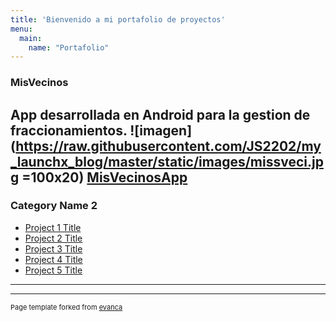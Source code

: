 ```yaml
---
title: 'Bienvenido a mi portafolio de proyectos'
menu:
  main:
    name: "Portafolio"
---
```


### MisVecinos
App desarrollada en Android para la gestion de fraccionamientos.
![imagen](https://raw.githubusercontent.com/JS2202/my_launchx_blog/master/static/images/missveci.jpg =100x20)
[MisVecinosApp](https://appmisvecinos.com/)
---

### Category Name 2

- [Project 1 Title](http://example.com/)
- [Project 2 Title](http://example.com/)
- [Project 3 Title](http://example.com/)
- [Project 4 Title](http://example.com/)
- [Project 5 Title](http://example.com/)

---




---
<p style="font-size:11px">Page template forked from <a href="https://github.com/evanca/quick-portfolio">evanca</a></p>
<!-- Remove above link if you don't want to attibute -->